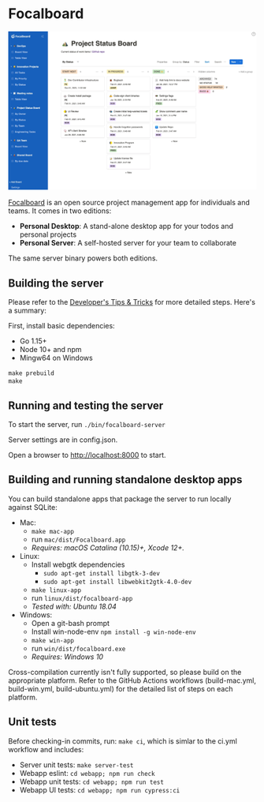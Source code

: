 # Focalboard

[![Focalboard](website/site/static/img/hero.jpg)](https://www.focalboard.com)

[Focalboard](https://www.focalboard.com) is an open source project management app for individuals and teams. It comes in two editions:
* **Personal Desktop**: A stand-alone desktop app for your todos and personal projects
* **Personal Server**: A self-hosted server for your team to collaborate

The same server binary powers both editions.

## Building the server

Please refer to the [Developer's Tips & Tricks](https://www.focalboard.com/contribute/getting-started/dev-tips/) for more detailed steps. Here's a summary:

First, install basic dependencies:
* Go 1.15+
* Node 10+ and npm
* Mingw64 on Windows

```
make prebuild
make
```

## Running and testing the server

To start the server, run `./bin/focalboard-server`

Server settings are in config.json.

Open a browser to [http://localhost:8000](http://localhost:8000) to start.

## Building and running standalone desktop apps

You can build standalone apps that package the server to run locally against SQLite:

* Mac:
    * `make mac-app`
    * run `mac/dist/Focalboard.app`
    * *Requires: macOS Catalina (10.15)+, Xcode 12+.*
* Linux:
    * Install webgtk dependencies
        * `sudo apt-get install libgtk-3-dev`
        * `sudo apt-get install libwebkit2gtk-4.0-dev`
    * `make linux-app`
    * run `linux/dist/focalboard-app`
    * *Tested with: Ubuntu 18.04*
* Windows:
    * Open a git-bash prompt
    * Install win-node-env `npm install -g win-node-env`
    * `make win-app`
    * run `win/dist/focalboard.exe`
    * *Requires: Windows 10*

Cross-compilation currently isn't fully supported, so please build on the appropriate platform. Refer to the GitHub Actions workflows (build-mac.yml, build-win.yml, build-ubuntu.yml) for the detailed list of steps on each platform.

## Unit tests

Before checking-in commits, run: `make ci`, which is simlar to the ci.yml workflow and includes:
* Server unit tests: `make server-test`
* Webapp eslint: `cd webapp; npm run check`
* Webapp unit tests: `cd webapp; npm run test`
* Webapp UI tests: `cd webapp; npm run cypress:ci`
